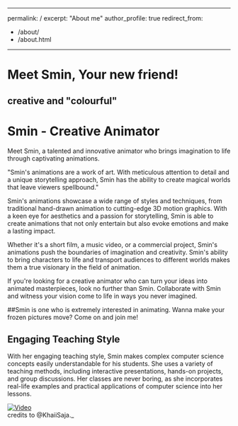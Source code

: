 

---
permalink: /
excerpt: "About me"
author_profile: true
redirect_from: 
  - /about/
  - /about.html
---


# Meet Smin, Your new friend!

## creative and "colourful"<!DOCTYPE html>
<html>
<head>


   
</head>
<body>
  <h1>Smin - Creative Animator</h1>
  <p class="intro-text">Meet Smin, a talented and innovative animator who brings imagination to life through captivating animations.</p>
    <p class="quote">"Smin's animations are a <span class="highlight">work of art</span>. With meticulous attention to detail and a unique storytelling approach, Smin has the ability to create <span class="highlight">magical worlds</span> that leave viewers spellbound."</p>
  <p class="intro-text">Smin's animations showcase a wide range of styles and techniques, from traditional hand-drawn animation to cutting-edge 3D motion graphics. With a keen eye for aesthetics and a passion for storytelling, Smin is able to create animations that not only entertain but also <span class="highlight">evoke emotions</span> and make a lasting impact.</p>
  <p class="intro-text">Whether it's a short film, a music video, or a commercial project, Smin's animations <span class="highlight">push the boundaries</span> of imagination and creativity. Smin's ability to bring characters to life and transport audiences to different worlds makes them a <span class="highlight">true visionary</span> in the field of animation.</p>
  <p class="intro-text">If you're looking for a <span class="highlight">creative animator</span> who can turn your ideas into animated masterpieces, look no further than Smin. Collaborate with Smin and witness your vision come to life in ways you never imagined.</p>
</body>
</html>
##Smin is one who is extremely interested in animating. Wanna make your frozen pictures move? Come on and join me!

## Engaging Teaching Style

With her engaging teaching style, Smin makes complex computer science concepts easily understandable for his students. She uses a variety of teaching methods, including interactive presentations, hands-on projects, and group discussions. Her classes are never boring, as she incorporates real-life examples and practical applications of computer science into her lessons.

[![Video](https://img.youtube.com/vi/cTp_O_1aBgg/0.jpg)](https://www.youtube.com/shorts/cTp_O_1aBgg)         
credits to @KhaiiSaja._ 

